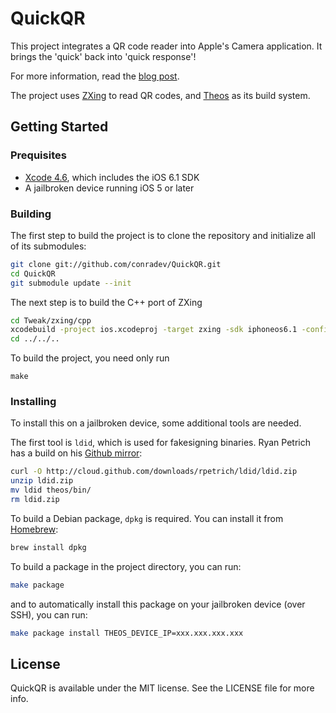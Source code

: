# QuickQR

This project integrates a QR code reader into Apple's Camera application. It brings the 'quick' back into 'quick response'!

For more information, read the [blog post](http://kramerapps.com/blog/post/39821344121/a-quicker-qr-code-scanner).

The project uses [ZXing](http://code.google.com/p/zxing/) to read QR codes, and [Theos](https://github.com/DHowett/theos) as its build system.

## Getting Started

### Prequisites

- [Xcode 4.6](https://itunes.apple.com/us/app/xcode/id497799835), which includes the iOS 6.1 SDK
- A jailbroken device running iOS 5 or later

### Building

The first step to build the project is to clone the repository and initialize all of its submodules:

``` sh
git clone git://github.com/conradev/QuickQR.git
cd QuickQR
git submodule update --init
```

The next step is to build the C++ port of ZXing
``` sh
cd Tweak/zxing/cpp
xcodebuild -project ios.xcodeproj -target zxing -sdk iphoneos6.1 -configuration Release -arch armv7 -arch armv7s
cd ../../..
```

To build the project, you need only run

```
make
```

### Installing

To install this on a jailbroken device, some additional tools are needed.

The first tool is `ldid`, which is used for fakesigning binaries. Ryan Petrich has a build on his [Github mirror](https://github.com/rpetrich/ldid):

``` sh
curl -O http://cloud.github.com/downloads/rpetrich/ldid/ldid.zip
unzip ldid.zip
mv ldid theos/bin/
rm ldid.zip
```

To build a Debian package, `dpkg` is required. You can install it from [Homebrew](http://mxcl.github.com/homebrew/):

``` sh
brew install dpkg
```

To build a package in the project directory, you can run:

``` sh
make package
```

and to automatically install this package on your jailbroken device (over SSH), you can run:

``` sh
make package install THEOS_DEVICE_IP=xxx.xxx.xxx.xxx
```

## License

QuickQR is available under the MIT license. See the LICENSE file for more info.
